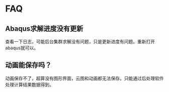 # FAQ

## Abaqus求解进度没有更新

查看一下日志，可能后台集群求解没有问题，只是更新进度有问题。重新打开abaqus就可以。

## 动画能保存吗？

动画保存不了，超算没有图形界面，云图和动画都无法保存。只能通过后处理软件处理计算结果数据得到。

